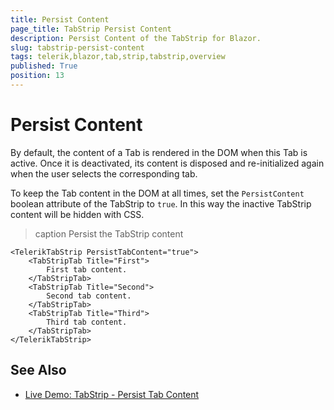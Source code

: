```yaml
---
title: Persist Content
page_title: TabStrip Persist Content
description: Persist Content of the TabStrip for Blazor.
slug: tabstrip-persist-content
tags: telerik,blazor,tab,strip,tabstrip,overview
published: True
position: 13
---
```


# Persist Content

By default, the content of a Tab is rendered in the DOM when this Tab is active. Once it is deactivated, its content is disposed and re-initialized again when the user selects the corresponding tab.

To keep the Tab content in the DOM at all times, set the `PersistContent` boolean attribute of the TabStrip to `true`. In this way the inactive TabStrip content will be hidden with CSS.

>caption Persist the TabStrip content

````CSHTML
<TelerikTabStrip PersistTabContent="true">
    <TabStripTab Title="First">
        First tab content.
    </TabStripTab>
    <TabStripTab Title="Second">
        Second tab content.        
    </TabStripTab>
    <TabStripTab Title="Third">
        Third tab content.
    </TabStripTab>
</TelerikTabStrip>
````

## See Also

  * [Live Demo: TabStrip - Persist Tab Content](https://demos.telerik.com/blazor-ui/tabstrip/persist-content)